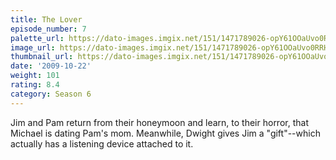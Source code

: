 ```yaml
---
title: The Lover
episode_number: 7
palette_url: https://dato-images.imgix.net/151/1471789026-opY61OOaUvo0RRHLz1oRlSTgaH3.jpg?ixlib=rb-1.1.0&ch=DPR%2CWidth&auto=enhance&palette=json
image_url: https://dato-images.imgix.net/151/1471789026-opY61OOaUvo0RRHLz1oRlSTgaH3.jpg?ixlib=rb-1.1.0&ch=DPR%2CWidth&auto=compress%2Cformat&w=500
thumbnail_url: https://dato-images.imgix.net/151/1471789026-opY61OOaUvo0RRHLz1oRlSTgaH3.jpg?ixlib=rb-1.1.0&ch=DPR%2CWidth&auto=enhance&w=500&h=280&fit=crop&fm=jpg
date: '2009-10-22'
weight: 101
rating: 8.4
category: Season 6
---
```


Jim and Pam return from their honeymoon and learn, to their horror, that Michael is dating Pam's mom. Meanwhile, Dwight gives Jim a "gift"--which actually has a listening device attached to it.